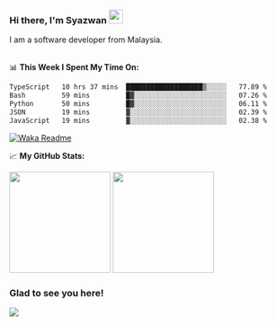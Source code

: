 ### Hi there, I'm Syazwan <img src="https://media.giphy.com/media/hvRJCLFzcasrR4ia7z/giphy.gif" width="25px">
I am a software developer from Malaysia.
<br/><br/>

📊 **This Week I Spent My Time On:**
<!--START_SECTION:waka-->

```txt
TypeScript   10 hrs 37 mins  ███████████████████▒░░░░░   77.89 %
Bash         59 mins         █▓░░░░░░░░░░░░░░░░░░░░░░░   07.26 %
Python       50 mins         █▓░░░░░░░░░░░░░░░░░░░░░░░   06.11 %
JSON         19 mins         ▓░░░░░░░░░░░░░░░░░░░░░░░░   02.39 %
JavaScript   19 mins         ▓░░░░░░░░░░░░░░░░░░░░░░░░   02.38 %
```

<!--END_SECTION:waka-->
[![Waka Readme](https://github.com/syazwanz/syazwanz/actions/workflows/wakatime.yml/badge.svg)](https://github.com/syazwanz/syazwanz/actions/workflows/wakatime.yml)

📈 **My GitHub Stats:**

<p>
  <img height="180em" src="https://github-readme-stats.vercel.app/api?username=syazwanz&show_icons=true&hide_border=false&&count_private=true&include_all_commits=true" />
  <img height="180em" src="https://github-readme-stats.vercel.app/api/top-langs/?username=syazwanz&exclude_repo=KNN-Image-Classification&show_icons=true&hide_border=false&layout=compact&langs_count=8"/>
</p>

### Glad to see you here!
![](https://visitor-badge.glitch.me/badge?page_id=syazwanz.syazwanz)
